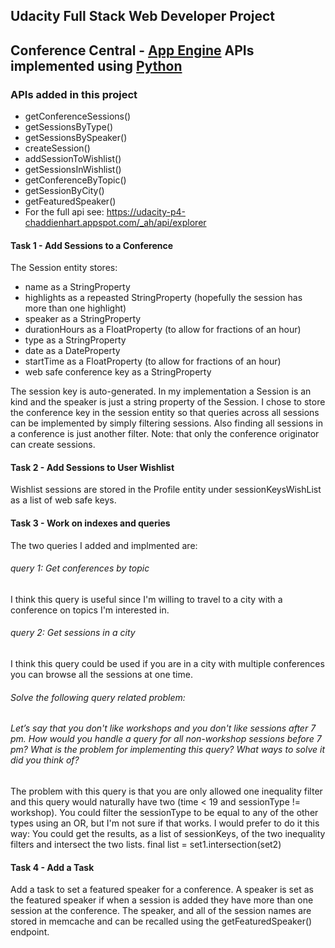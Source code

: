 ## Udacity Full Stack Web Developer Project 

## Conference Central - [App Engine][1] APIs implemented using [Python][2]

### APIs added in this project 
- getConferenceSessions()
- getSessionsByType()
- getSessionsBySpeaker()
- createSession()
- addSessionToWishlist()
- getSessionsInWishlist()
- getConferenceByTopic()
- getSessionByCity()
- getFeaturedSpeaker()
- For the full api see:  https://udacity-p4-chaddienhart.appspot.com/_ah/api/explorer

#### Task 1 - Add Sessions to a Conference
The Session entity stores:
- name as a StringProperty
- highlights as a repeasted StringProperty (hopefully the session has more than one highlight)
- speaker as a StringProperty
- durationHours as a FloatProperty (to allow for fractions of an hour)
- type as a StringProperty
- date as a DateProperty
- startTime as a FloatProperty (to allow for fractions of an hour)
- web safe conference key as a StringProperty 

The session key is auto-generated.
In my implementation a Session is an kind and the speaker is just a string property of the Session. 
I chose to store the conference key in the session entity so that queries across all sessions can be implemented by simply filtering sessions. Also finding all sessions in a conference is just another filter.
Note: that only the conference originator can create sessions.

#### Task 2 - Add Sessions to User Wishlist

Wishlist sessions are stored in the Profile entity under sessionKeysWishList as a list of web safe keys.

#### Task 3 - Work on indexes and queries
The two queries I added and implmented are:
###### query 1: Get conferences by topic
I think this query is useful since I'm willing to travel to a city with a conference on topics I'm interested in.
###### query 2: Get sessions in a city
I think this query could be used if you are in a city with multiple conferences you can browse all the sessions at one time.

###### Solve the following query related problem:
###### Let’s say that you don't like workshops and you don't like sessions after 7 pm. How would you handle a query for all non-workshop sessions before 7 pm? What is the problem for implementing this query? What ways to solve it did you think of?

The problem with this query is that you are only allowed one inequality filter and this query would naturally have two (time < 19 and sessionType != workshop).
You could filter the sessionType to be equal to any of the other types using an OR, but I'm not sure if that works.
I would prefer to do it this way:
You could get the results, as a list of sessionKeys, of the two inequality filters and intersect the two lists.
final list = set1.intersection(set2) 

#### Task 4 - Add a Task
Add a task to set a featured speaker for a conference. A speaker is set as the featured speaker if when a session is added
they have more than one session at the conference. The speaker, and all of the session names are stored in memcache and can 
be recalled using the getFeaturedSpeaker() endpoint.

[1]: https://developers.google.com/appengine
[2]: http://python.org
